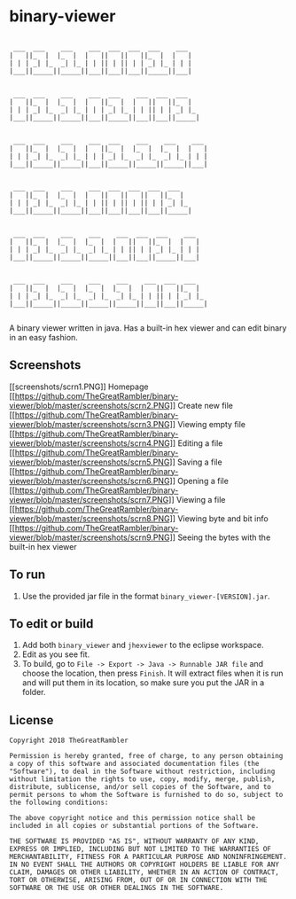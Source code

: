 # binary-viewer
```
                                                  
 ___  ___    ___    ___  ___  ___  ___    ___     
|   ||_  |  |_  |  |   ||   ||   ||_  |  |   |    
| | | _| |_  _| |_ | | || | || | | _| |_ | | |    
|___||_____||_____||___||___||___||_____||___|    
                                                  
                                                  
 ___  ___    ___    ___  ___    ___  ___  ___     
|   ||_  |  |_  |  |   ||_  |  |   ||   ||_  |    
| | | _| |_  _| |_ | | | _| |_ | | || | | _| |_   
|___||_____||_____||___||_____||___||___||_____|  
                                                  
                                                  
 ___  ___    ___    ___  ___    ___    ___    ___ 
|   ||_  |  |_  |  |   ||_  |  |_  |  |_  |  |   |
| | | _| |_  _| |_ | | | _| |_  _| |_  _| |_ | | |
|___||_____||_____||___||_____||_____||_____||___|
                                                  
                                                  
 ___  ___    ___    ___  ___  ___  ___  ___       
|   ||_  |  |_  |  |   ||   ||   ||   ||_  |      
| | | _| |_  _| |_ | | || | || | || | | _| |_     
|___||_____||_____||___||___||___||___||_____|    
                                                  
                                                  
 ___  ___    ___    ___    ___  ___  ___    ___   
|   ||_  |  |_  |  |_  |  |   ||   ||_  |  |   |  
| | | _| |_  _| |_  _| |_ | | || | | _| |_ | | |  
|___||_____||_____||_____||___||___||_____||___|  
                                                  
                                                  
 ___  ___    ___    ___    ___    ___  ___  ___   
|   ||_  |  |_  |  |_  |  |_  |  |   ||   ||_  |  
| | | _| |_  _| |_  _| |_  _| |_ | | || | | _| |_ 
|___||_____||_____||_____||_____||___||___||_____|
                                                  
```
A binary viewer written in java. Has a built-in hex viewer and can edit binary in an easy fashion.

## Screenshots

[[screenshots/scrn1.PNG]]
Homepage
[[https://github.com/TheGreatRambler/binary-viewer/blob/master/screenshots/scrn2.PNG]]
Create new file
[[https://github.com/TheGreatRambler/binary-viewer/blob/master/screenshots/scrn3.PNG]]
Viewing empty file
[[https://github.com/TheGreatRambler/binary-viewer/blob/master/screenshots/scrn4.PNG]]
Editing a file
[[https://github.com/TheGreatRambler/binary-viewer/blob/master/screenshots/scrn5.PNG]]
Saving a file
[[https://github.com/TheGreatRambler/binary-viewer/blob/master/screenshots/scrn6.PNG]]
Opening a file
[[https://github.com/TheGreatRambler/binary-viewer/blob/master/screenshots/scrn7.PNG]]
Viewing a file
[[https://github.com/TheGreatRambler/binary-viewer/blob/master/screenshots/scrn8.PNG]]
Viewing byte and bit info
[[https://github.com/TheGreatRambler/binary-viewer/blob/master/screenshots/scrn9.PNG]]
Seeing the bytes with the built-in hex viewer

## To run
 1. Use the provided jar file in the format `binary_viewer-[VERSION].jar`.

## To edit or build
 1. Add both `binary_viewer` and `jhexviewer` to the eclipse workspace.
 2. Edit as you see fit.
 3. To build, go to `File -> Export -> Java -> Runnable JAR file` and choose the location, then press `Finish`. It will extract files when it is run and will put them in its location, so make sure you put the JAR in a folder.

## License
```
Copyright 2018 TheGreatRambler

Permission is hereby granted, free of charge, to any person obtaining a copy of this software and associated documentation files (the "Software"), to deal in the Software without restriction, including without limitation the rights to use, copy, modify, merge, publish, distribute, sublicense, and/or sell copies of the Software, and to permit persons to whom the Software is furnished to do so, subject to the following conditions:

The above copyright notice and this permission notice shall be included in all copies or substantial portions of the Software.

THE SOFTWARE IS PROVIDED "AS IS", WITHOUT WARRANTY OF ANY KIND, EXPRESS OR IMPLIED, INCLUDING BUT NOT LIMITED TO THE WARRANTIES OF MERCHANTABILITY, FITNESS FOR A PARTICULAR PURPOSE AND NONINFRINGEMENT. IN NO EVENT SHALL THE AUTHORS OR COPYRIGHT HOLDERS BE LIABLE FOR ANY CLAIM, DAMAGES OR OTHER LIABILITY, WHETHER IN AN ACTION OF CONTRACT, TORT OR OTHERWISE, ARISING FROM, OUT OF OR IN CONNECTION WITH THE SOFTWARE OR THE USE OR OTHER DEALINGS IN THE SOFTWARE.
```
